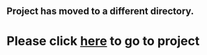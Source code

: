 ## Project has moved to a different directory.

# Please click [here](https://github.com/5aurabhpathak/src/tree/master/ai_ml_projects/AutonomousBrain-%20Rat) to go to project
